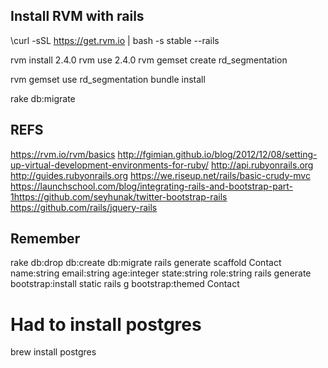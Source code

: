 ## Install RVM with rails
\curl -sSL https://get.rvm.io | bash -s stable --rails

rvm install 2.4.0
rvm use 2.4.0
rvm gemset create rd_segmentation

rvm gemset use rd_segmentation
bundle install

rake db:migrate

## REFS
https://rvm.io/rvm/basics
http://fgimian.github.io/blog/2012/12/08/setting-up-virtual-development-environments-for-ruby/
http://api.rubyonrails.org
http://guides.rubyonrails.org
https://we.riseup.net/rails/basic-crudy-mvc
https://launchschool.com/blog/integrating-rails-and-bootstrap-part-1https://github.com/seyhunak/twitter-bootstrap-rails
https://github.com/rails/jquery-rails

## Remember
rake db:drop db:create db:migrate
rails generate scaffold Contact name:string email:string age:integer state:string role:string
rails generate bootstrap:install static
rails g bootstrap:themed Contact

# Had to install postgres
brew install postgres
